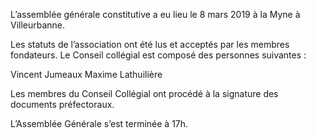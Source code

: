 <!-- LANG:FR, title="Procès Verbal de l’Assemblée Constitutive"-->
 
L’assemblée générale constitutive a eu lieu le 8 mars 2019 à la Myne à Villeurbanne.

Les statuts de l’association ont été lus et acceptés par les membres fondateurs. Le Conseil collégial est composé des personnes suivantes :

Vincent Jumeaux
Maxime Lathuilière

Les membres du Conseil Collégial ont procédé à la signature des documents préfectoraux.

L’Assemblée Générale s’est terminée à 17h.